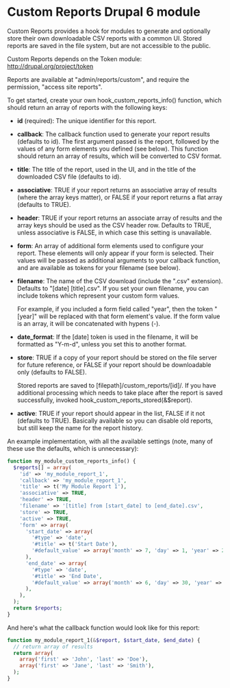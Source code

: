 Custom Reports Drupal 6 module
==============================

Custom Reports provides a hook for modules to generate and optionally store
their own downloadable CSV reports with a common UI. Stored reports are saved
in the file system, but are not accessible to the public.

Custom Reports depends on the Token module: http://drupal.org/project/token

Reports are available at "admin/reports/custom", and require the permission,
"access site reports".

To get started, create your own hook_custom_reports_info() function, which
should return an array of reports with the following keys:

- **id** (required): The unique identifier for this report.

- **callback**: The callback function used to generate your report results
  (defaults to id). The first argument passed is the report, followed by the
  values of any form elements you defined (see below). This function should
  return an array of results, which will be converted to CSV format.

- **title**: The title of the report, used in the UI, and in the title of the 
  downloaded CSV file (defaults to id).

- **associative**: TRUE if your report returns an associative array of results
  (where the array keys matter), or FALSE if your report returns a flat array
  (defaults to TRUE).

- **header**: TRUE if your report returns an associate array of results and the
  array keys should be used as the CSV header row. Defaults to TRUE, unless
  associative is FALSE, in which case this setting is unavailable.

- **form**: An array of additional form elements used to configure your report.
  These elements will only appear if your form is selected. Their values will
  be passed as additional arguments to your callback function, and are
  available as tokens for your filename (see below).
  
- **filename**: The name of the CSV download (include the ".csv" extension). 
  Defaults to "[date] [title].csv". If you set your own filename, you can
  include tokens which represent your custom form values.

  For example, if you included a form field called "year", then the token
  "[year]" will be replaced with that form element's value. If the form value
  is an array, it will be concatenated with hypens (-).

- **date_format**: If the [date] token is used in the filename, it will be
  formatted as "Y-m-d", unless you set this to another format.

- **store**: TRUE if a copy of your report should be stored on the file server
  for future reference, or FALSE if your report should be downloadable only
  (defaults to FALSE).
  
  Stored reports are saved to [filepath]/custom_reports/[id]/. If you have
  additional processing which needs to take place after the report is saved
  successfully, invoked hook_custom_reports_stored(&$report).

- **active**: TRUE if your report should appear in the list, FALSE if it not
  (defaults to TRUE). Basically available so you can disable old reports,
  but still keep the name for the report history.

An example implementation, with all the available settings (note, many of 
these use the defaults, which is unnecessary):

```php
function my_module_custom_reports_info() {
  $reports[] = array(
    'id' => 'my_module_report_1',
    'callback' => 'my_module_report_1',
    'title' => t('My Module Report 1'),
    'associative' => TRUE,
    'header' => TRUE,
    'filename' => '[title] from [start_date] to [end_date].csv',
    'store' => TRUE,
    'active' => TRUE,
    'form' => array(
      'start_date' => array(
        '#type' => 'date',
        '#title' => t('Start Date'),
        '#default_value' => array('month' => 7, 'day' => 1, 'year' => 2010),
      ),
      'end_date' => array(
        '#type' => 'date',
        '#title' => 'End Date',
        '#default_value' => array('month' => 6, 'day' => 30, 'year' => 2011),
      ),
    ),
  );
  return $reports;
}
```

And here's what the callback function would look like for this report:

```php
function my_module_report_1(&$report, $start_date, $end_date) {
  // return array of results
  return array(
    array('first' => 'John', 'last' => 'Doe'),
    array('first' => 'Jane', 'last' => 'Smith'),
  );
}
```